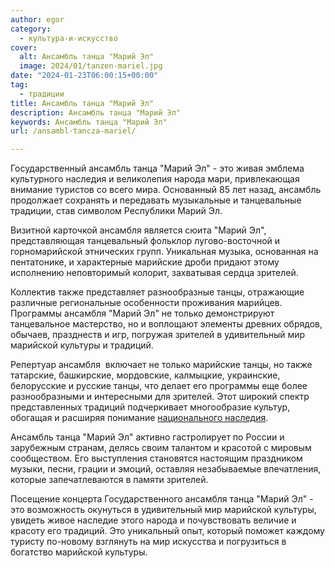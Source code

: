 ```yaml
---
author: egor
category:
  - культура-и-искусство
cover:
  alt: Ансамбль танца "Марий Эл"
  image: 2024/01/tanzen-mariel.jpg
date: "2024-01-23T06:00:15+00:00"
tag:
  - традиции
title: Ансамбль танца "Марий Эл"
description: Ансамбль танца "Марий Эл"
keywords: Ансамбль танца "Марий Эл"
url: /ansambl-tancza-mariel/

---
```

Государственный ансамбль танца "Марий Эл" \- это живая эмблема культурного наследия и великолепия народа мари, привлекающая внимание туристов со всего мира. Основанный 85 лет назад, ансамбль продолжает сохранять и передавать музыкальные и танцевальные традиции, став символом Республики Марий Эл.

Визитной карточкой ансамбля является сюита "Марий Эл", представляющая танцевальный фольклор лугово-восточной и горномарийской этнических групп. Уникальная музыка, основанная на пентатонике, и характерные марийские дроби придают этому исполнению неповторимый колорит, захватывая сердца зрителей.

Коллектив также представляет разнообразные танцы, отражающие различные региональные особенности проживания марийцев. Программы ансамбля "Марий Эл" не только демонстрируют танцевальное мастерство, но и воплощают элементы древних обрядов, обычаев, празднеств и игр, погружая зрителей в удивительный мир марийской культуры и традиций.

Репертуар ансамбля  включает не только марийские танцы, но также татарские, башкирские, мордовские, калмыцкие, украинские, белорусские и русские танцы, что делает его программы еще более разнообразными и интересными для зрителей. Этот широкий спектр представленных традиций подчеркивает многообразие культур, обогащая и расширяя понимание [национального наследия](/dom-druzhby/).

Ансамбль танца "Марий Эл" активно гастролирует по России и зарубежным странам, делясь своим талантом и красотой с мировым сообществом. Его выступления становятся настоящим праздником музыки, песни, грации и эмоций, оставляя незабываемые впечатления, которые запечатлеваются в памяти зрителей.

Посещение концерта Государственного ансамбля танца "Марий Эл" \- это возможность окунуться в удивительный мир марийской культуры, увидеть живое наследие этого народа и почувствовать величие и красоту его традиций. Это уникальный опыт, который поможет каждому туристу по-новому взглянуть на мир искусства и погрузиться в богатство марийской культуры.
